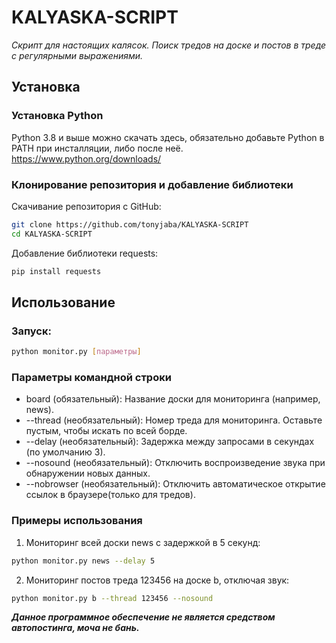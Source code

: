 # KALYASKA-SCRIPT
*Скрипт для настоящих калясок. Поиск тредов на доске и постов в треде с регулярными выражениями.*

## Установка
### Установка Python
Python 3.8 и выше можно скачать здесь, обязательно добавьте Python в PATH при инсталляции, либо после неё.
https://www.python.org/downloads/
### Клонирование репозитория и добавление библиотеки
Скачивание репозитория с GitHub:
```bash
git clone https://github.com/tonyjaba/KALYASKA-SCRIPT
cd KALYASKA-SCRIPT
```
Добавление библиотеки requests:
```bash
pip install requests
```
## Использование
### Запуск:
```bash
python monitor.py [параметры]
```
### Параметры командной строки
- board (обязательный): Название доски для мониторинга (например, news).
- --thread (необязательный): Номер треда для мониторинга. Оставьте пустым, чтобы искать по всей борде.
- --delay (необязательный): Задержка между запросами в секундах (по умолчанию 3).
- --nosound (необязательный): Отключить воспроизведение звука при обнаружении новых данных.
- --nobrowser (необязательный): Отключить автоматическое открытие ссылок в браузере(только для тредов).
### Примеры использования
1. Мониторинг всей доски news с задержкой в 5 секунд:
```bash
python monitor.py news --delay 5
```
2. Мониторинг постов треда 123456 на доске b, отключая звук:
```bash
python monitor.py b --thread 123456 --nosound
```


___Данное программное обеспечение не является средством автопостинга, моча не бань.___
